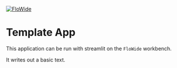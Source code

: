 [![FloWide](https://flowide.net/wp-content/uploads/2022/06/fw-logo.svg "Go to FloWide webpage")](https://flowide.net)

# Template App


This application can be run with streamlit on the `FloWide` workbench.

It writes out a basic text.
